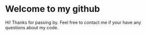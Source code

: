 
# Welcome to my github
Hi! Thanks for passing by. Feel free to contact me if your have any questions about my code.
